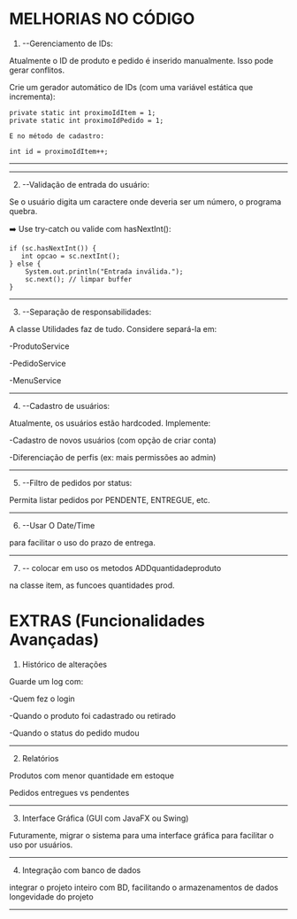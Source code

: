 #  MELHORIAS NO CÓDIGO

1. --Gerenciamento de IDs:

Atualmente o ID de produto e pedido é inserido manualmente. Isso pode gerar conflitos.

Crie um gerador automático de IDs (com uma variável estática que incrementa):

    private static int proximoIdItem = 1;
    private static int proximoIdPedido = 1;

    E no método de cadastro:

    int id = proximoIdItem++;
-----------------------------------------------------

-----------------------------------------
2. --Validação de entrada do usuário:

Se o usuário digita um caractere onde deveria ser um número, o programa quebra.

➡️ Use try-catch ou valide com hasNextInt():

    if (sc.hasNextInt()) {
       int opcao = sc.nextInt();
    } else {
        System.out.println("Entrada inválida.");
        sc.next(); // limpar buffer
    }
       
----------------------------------------------------------------------------------------------

3. --Separação de responsabilidades:

A classe Utilidades faz de tudo. Considere separá-la em:

-ProdutoService

-PedidoService

-MenuService

----------------------------------------------------------------------------------------------

4. --Cadastro de usuários:

Atualmente, os usuários estão hardcoded. Implemente:

-Cadastro de novos usuários (com opção de criar conta)

-Diferenciação de perfis (ex: mais permissões ao admin)

----------------------------------------------------------------------------------------------

5. --Filtro de pedidos por status:

Permita listar pedidos por PENDENTE, ENTREGUE, etc.

----------------------------------------------------------------------------------------------

6. --Usar O Date/Time

para facilitar o uso do prazo de entrega.

----------------------------------------------------------------------------------------------

7. -- colocar em uso os metodos ADDquantidadeproduto

na classe item, as funcoes quantidades prod.

# EXTRAS (Funcionalidades Avançadas)


1. Histórico de alterações

Guarde um log com:

-Quem fez o login

-Quando o produto foi cadastrado ou retirado

-Quando o status do pedido mudou

----------------------------------------------------------------------------------------------

2. Relatórios

Produtos com menor quantidade em estoque

Pedidos entregues vs pendentes

----------------------------------------------------------------------------------------------

3. Interface Gráfica (GUI com JavaFX ou Swing)

Futuramente, migrar o sistema para uma interface gráfica para facilitar o uso por usuários.

----------------------------------------------------------------------------------------------

4. Integração com banco de dados

integrar o projeto inteiro com BD, facilitando o armazenamentos de dados longevidade do projeto

----------------------------------------------------------------------------------------------







